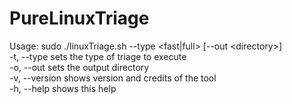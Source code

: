 # PureLinuxTriage
Usage: sudo ./linuxTriage.sh --type <fast|full> [--out \<directory\>]  
-t, --type	sets the type of triage to execute  
-o, --out 	sets the output directory  
-v, --version 	shows version and credits of the tool  
-h, --help 	shows this help  

